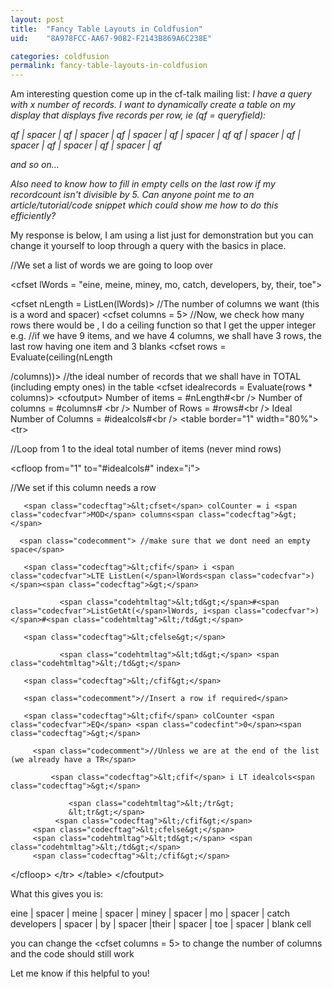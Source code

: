 ```yaml
---
layout: post
title:  "Fancy Table Layouts in Coldfusion"
uid:	"8A978FCC-AA67-9082-F2143B869A6C238E"

categories: coldfusion
permalink: fancy-table-layouts-in-coldfusion
---
```

Am interesting question come up in the cf-talk mailing list:
<i>I have a query with x number of records. I want to dynamically create a table on my display that displays five records per row, ie (qf = queryfield):

qf | spacer | qf | spacer | qf | spacer | qf | spacer | qf
qf | spacer | qf | spacer | qf | spacer | qf | spacer | qf
 
and so on...

Also need to know how to fill in empty cells on the last row if my recordcount isn't divisible by 5. Can anyone point me to an article/tutorial/code snippet which could show me how to do this efficiently?
</i>

My response is below, I am using a list just for demonstration but you can change it yourself to loop through a query with the basics in place.
<div class="code">
<span class="codecomment">//We set a list of words we are going to loop over</span>

<span class="codecftag">&lt;cfset </span>lWords = <span class="codecfvar">"eine, meine, miney, mo, catch, developers, by, their, toe"</span><span class="codecftag">&gt;</span>

<span class="codecftag">&lt;cfset </span>nLength = <span class="codecfvar">ListLen(</span>lWords<span class="codecfvar">)</span><span class="codecftag">&gt;</span>
<span class="codecomment">//The number of columns we want (this is a word and spacer)</span>
<span class="codecftag">&lt;cfset </span>columns = <span class="codecfint">5</span><span class="codecftag">&gt;</span>
<span class="codecomment">
//Now, we check how many rows there would be , I do a ceiling function
so that I get the upper integer e.g.</span>
<span class="codecomment">//if we have 9 items, and we have 4 columns, we shall have 3 rows, the last row having one item and 3 blanks</span>
<span class="codecftag">&lt;cfset</span> rows = <span class="codecfvar">Evaluate(ceiling(</span>nLength<wbr>
<p>/columns<span class="codecfvar">))</span><span class="codecftag">&gt;</span>
<span class="codecomment">//the ideal number of records that we shall have in TOTAL (including empty ones) in the table</span>
<span class="codecftag">&lt;cfset </span>idealrecords = <span class="codecfvar">Evaluate(</span>rows * columns<span class="codecfvar">)</span><span class="codecftag">&gt;</span>
<span class="codecftag">&lt;cfoutput&gt;</span>
Number of items = #nLength#&lt;br /&gt;
Number of columns = #columns# &lt;br /&gt;
Number of Rows = #rows#&lt;br /&gt;
Ideal Number of Columns = #idealcols#&lt;br /&gt;
<span class="codehtmltag">&lt;table</span> <span class="codehtmlattr">border="</span>1<span class="codehtmlattr">" width="</span>80%<span class="codehtmlattr">"</span><span class="codehtmltag">&gt;</span>
 <span class="codehtmltag">&lt;tr&gt;</span>

  <span class="codecomment">//Loop from 1 to the ideal total number of items (never mind rows)</span>

  <span class="codecftag">&lt;cfloop</span> <span class="codecftag">from="</span>1<span class="codecftag">" to="</span>#idealcols#<span class="codecftag">" index="</span>i<span class="codecftag">"&gt;</span>

  <span class="codecomment">//We set if this column needs a row</span>

       <span class="codecftag">&lt;cfset</span> colCounter = i <span class="codecfvar">MOD</span> columns<span class="codecftag">&gt;</span>

      <span class="codecomment"> //make sure that we dont need an empty space</span>

       <span class="codecftag">&lt;cfif</span> i <span class="codecfvar">LTE ListLen(</span>lWords<span class="codecfvar">)</span><span class="codecftag">&gt;</span>

               <span class="codehtmltag">&lt;td&gt;</span>#<span class="codecfvar">ListGetAt(</span>lWords, i<span class="codecfvar">)</span>#<span class="codehtmltag">&lt;/td&gt;</span>

       <span class="codecftag">&lt;cfelse&gt;</span>

               <span class="codehtmltag">&lt;td&gt;</span> <span class="codehtmltag">&lt;/td&gt;</span>

       <span class="codecftag">&lt;/cfif&gt;</span>

       <span class="codecomment">//Insert a row if required</span>

       <span class="codecftag">&lt;cfif</span> colCounter <span class="codecfvar">EQ</span> <span class="codecfint">0</span><span class="codecftag">&gt;</span>

         <span class="codecomment">//Unless we are at the end of the list (we already have a TR</span>

             <span class="codecftag">&lt;cfif</span> i LT idealcols<span class="codecftag">&gt;</span>

                 <span class="codehtmltag">&lt;/tr&gt;
                 &lt;tr&gt;</span>
              <span class="codecftag">&lt;/cfif&gt;</span>
         <span class="codecftag">&lt;cfelse&gt;</span>
         <span class="codehtmltag">&lt;td&gt;</span> <span class="codehtmltag">&lt;/td&gt;</span>
         <span class="codecftag">&lt;/cfif&gt;</span>
  <span class="codecftag">&lt;/cfloop&gt;</span>
  <span class="codehtmltag">&lt;/tr&gt;
&lt;/table&gt;</span>
  <span class="codecftag">&lt;/cfoutput&gt;</span>
</p>
</div>
What this gives you is:

eine | spacer | meine  | spacer | miney  | spacer | mo  | spacer | catch
developers  | spacer | by | spacer |their  | spacer | toe  | spacer | blank cell

<p>you can change the <span class="codecftag">&lt;cfset </span>columns = <span class="codecfint">5</span><span class="codecftag">&gt; </span> to change the number of columns and the code should still work</p>
<p>Let me know if this helpful to you! </p>